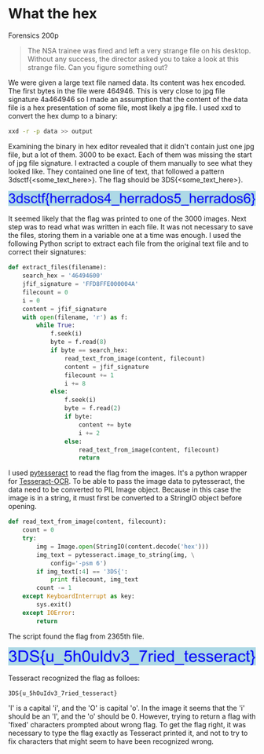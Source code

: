 # What the hex
Forensics 
200p

> The NSA trainee was fired and left a very strange file on his desktop.<br>
> Without any success, the director asked you to take a look at this strange file. Can you figure something out?

We were given a large text file named data. Its content was hex encoded. The first bytes in the file were 464946. This is very close to jpg file signature 4a464946 so I made an assumption that the content of the data file is a hex presentation of some file, most likely a jpg file. I used xxd to convert the hex dump to a binary:
``` bash
xxd -r -p data >> output
```
Examining the binary in hex editor revealed that it didn't contain just one jpg file, but a lot of them. 3000 to be exact. Each of them was missing the start of jpg file signature. I extracted a couple of them manually to see what they looked like. They contained one line of text, that followed a pattern 3dsctf{<some_text_here>}. The flag should be 3DS{<some_text_here>}. 

![Example of a false flag file](./false_flag.jpg)

It seemed likely that the flag was printed to one of the 3000 images. Next step was to read what was written in each file. It was not necessary to save the files, storing them in a variable one at a time was enough. I used the following Python script to extract each file from the original text file and to correct their signatures:

```python
def extract_files(filename):
    search_hex = '46494600'
    jfif_signature = 'FFD8FFE000004A'
    filecount = 0
    i = 0
    content = jfif_signature
    with open(filename, 'r') as f:
        while True:
            f.seek(i)
            byte = f.read(8)
            if byte == search_hex:
                read_text_from_image(content, filecount)
                content = jfif_signature
                filecount += 1
                i += 8
            else:
                f.seek(i)
                byte = f.read(2)
                if byte:
                    content += byte
                    i += 2
                else:
                    read_text_from_image(content, filecount)
                    return

```
I used [pytesseract](https://pypi.python.org/pypi/pytesseract/0.1) to read the flag from the images. It's a python wrapper for [Tesseract-OCR](https://github.com/tesseract-ocr). To be able to pass the image data to pytesseract, the data need to be converted to PIL Image object. Because in this case the image is in a string, it must first be converted to a StringIO object before opening.

``` python
def read_text_from_image(content, filecount):
    count = 0
    try:
        img = Image.open(StringIO(content.decode('hex')))
        img_text = pytesseract.image_to_string(img, \
            config='-psm 6')
        if img_text[:4] == '3DS{':
            print filecount, img_text
        count -= 1
    except KeyboardInterrupt as key:
        sys.exit()
    except IOError:
        return
```
The script found the flag from 2365th file.

![The correct flag file](./flag2365.jpg)

Tesseract recognized the flag as folloes:
```
3DS{u_5hOuIdv3_7ried_tesseract}
```
'I' is a capital 'i', and the 'O' is capital 'o'. In the image it seems that the 'i' should be an 'l', and the 'o' should be 0. However, trying to return a flag with 'fixed' characters prompted about wrong flag. To get the flag right, it was necessary to type the flag exactly as Tesseract printed it, and not to try to fix characters that might seem to have been recognized wrong. 
